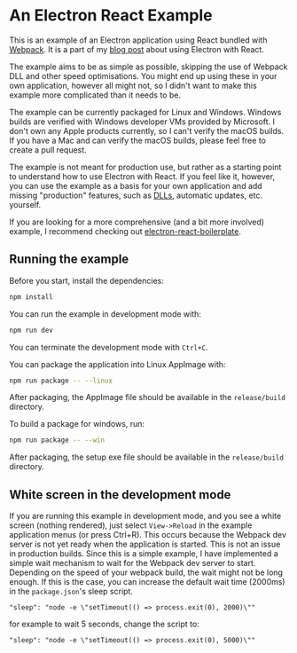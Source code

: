 # An Electron React Example

This is an example of an Electron application using React bundled with [Webpack](https://webpack.js.org/). It is a part of my [blog post](https://stuckpointer.com/electron-and-react-part-3-a-project-template/) about using Electron with React.

The example aims to be as simple as possible, skipping the use of Webpack DLL and other speed optimisations. 
You might end up using these in your own application, however all might not, so I didn't want to make this example more complicated than it needs to be.

The example can be currently packaged for Linux and Windows. Windows builds are verified with Windows developer VMs provided by Microsoft. I don't own any Apple
products currently, so I can't verify the macOS builds. If you have a Mac and can verify the macOS builds, please feel free to create a pull request.

The example is not meant for production use, but rather as a starting point to understand how to use Electron with React. If you feel like it, however, you can use
the example as a basis for your own application and add missing "production" features, such as [DLLs](https://webpack.js.org/plugins/dll-plugin/), automatic updates, etc. yourself.

If you are looking for a more comprehensive (and a bit more involved) example, I recommend checking out [electron-react-boilerplate](https://github.com/electron-react-boilerplate/electron-react-boilerplate).

## Running the example

Before you start, install the dependencies:

```bash
npm install
```

You can run the example in development mode with:

```bash
npm run dev
```
You can terminate the development mode with `Ctrl+C`. 

You can package the application into Linux AppImage with:

```bash
npm run package -- --linux
```

After packaging, the AppImage file should be available in the `release/build` directory.

To build a package for windows, run:

```bash
npm run package -- --win
```

After packaging, the setup exe file should be available in the `release/build` directory.

## White screen in the development mode
If you are running this example in development mode, and you see a white screen (nothing rendered), just select `View->Reload` in the example application menus (or press Ctrl+R). This
occurs because the Webpack dev server is not yet ready when the application is started. This is not an issue in production builds. 
Since this is a simple example, I have implemented a simple wait mechanism to wait for the Webpack dev server to start. Depending on the 
speed of your webpack build, the wait might not be long enough. If this is the case, you can increase the default wait time (2000ms) in the `package.json`'s sleep script.

```
"sleep": "node -e \"setTimeout(() => process.exit(0), 2000)\""
```
for example to wait 5 seconds, change the script to:

```
"sleep": "node -e \"setTimeout(() => process.exit(0), 5000)\""
```
